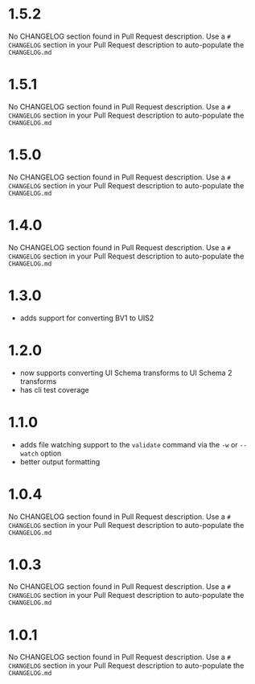 # 1.5.2
No CHANGELOG section found in Pull Request description.
Use a `# CHANGELOG` section in your Pull Request description to auto-populate the `CHANGELOG.md`

# 1.5.1
No CHANGELOG section found in Pull Request description.
Use a `# CHANGELOG` section in your Pull Request description to auto-populate the `CHANGELOG.md`

# 1.5.0
No CHANGELOG section found in Pull Request description.
Use a `# CHANGELOG` section in your Pull Request description to auto-populate the `CHANGELOG.md`

# 1.4.0
No CHANGELOG section found in Pull Request description.
Use a `# CHANGELOG` section in your Pull Request description to auto-populate the `CHANGELOG.md`

# 1.3.0
- adds support for converting BV1 to UIS2

# 1.2.0
- now supports converting UI Schema transforms to UI Schema 2 transforms
- has cli test coverage

# 1.1.0
- adds file watching support to the `validate` command via the `-w` or `--watch` option
- better output formatting

# 1.0.4
No CHANGELOG section found in Pull Request description.
Use a `# CHANGELOG` section in your Pull Request description to auto-populate the `CHANGELOG.md`

# 1.0.3
No CHANGELOG section found in Pull Request description.
Use a `# CHANGELOG` section in your Pull Request description to auto-populate the `CHANGELOG.md`

# 1.0.1
No CHANGELOG section found in Pull Request description.
Use a `# CHANGELOG` section in your Pull Request description to auto-populate the `CHANGELOG.md`

